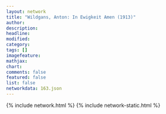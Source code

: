 ```yaml
---
layout: network
title: "Wildgans, Anton: In Ewigkeit Amen (1913)"
author:
description:
headline:
modified:
category:
tags: []
imagefeature: 
mathjax: 
chart: 
comments: false
featured: false
list: false
networkdata: 163.json
---
```

{% include network.html %}
{% include network-static.html %}
